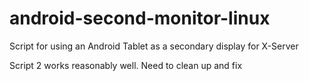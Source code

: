 # android-second-monitor-linux
Script for using an Android Tablet as a secondary display for X-Server

Script 2 works reasonably well. Need to clean up and fix
